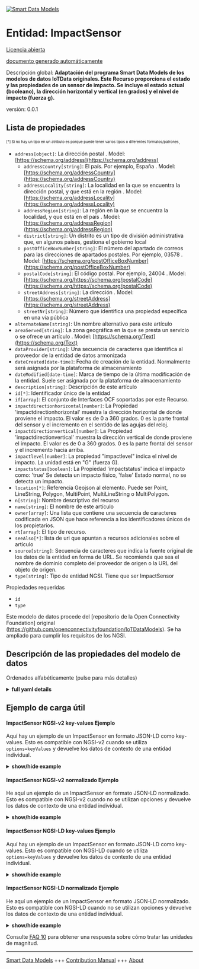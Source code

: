 <!-- 10-Header -->    
[![Smart Data Models](https://smartdatamodels.org/wp-content/uploads/2022/01/SmartDataModels_logo.png "Logo")](https://smartdatamodels.org)    
Entidad: ImpactSensor    
=====================<!-- /10-Header -->    
<!-- 15-License -->    
[Licencia abierta](https://github.com/smart-data-models//dataModel.OCF/blob/master/ImpactSensor/LICENSE.md)    
[documento generado automáticamente](https://docs.google.com/presentation/d/e/2PACX-1vTs-Ng5dIAwkg91oTTUdt8ua7woBXhPnwavZ0FxgR8BsAI_Ek3C5q97Nd94HS8KhP-r_quD4H0fgyt3/pub?start=false&loop=false&delayms=3000#slide=id.gb715ace035_0_60)    
<!-- /15-License -->    
<!-- 20-Description -->    
Descripción global: **Adaptación del programa Smart Data Models de los modelos de datos IoTData originales. Este Recurso proporciona el estado y las propiedades de un sensor de impacto. Se incluye el estado actual (booleano), la dirección horizontal y vertical (en grados) y el nivel de impacto (fuerza g).**    
versión: 0.0.1    
<!-- /20-Description -->    
<!-- 30-PropertiesList -->    
## Lista de propiedades    
<sup><sub>[*] Si no hay un tipo en un atributo es porque puede tener varios tipos o diferentes formatos/patrones</sub></sup>.    
- `address[object]`: La dirección postal  . Model: [https://schema.org/address](https://schema.org/address)	- `addressCountry[string]`: El país. Por ejemplo, España  . Model: [https://schema.org/addressCountry](https://schema.org/addressCountry)    
	- `addressLocality[string]`: La localidad en la que se encuentra la dirección postal, y que está en la región  . Model: [https://schema.org/addressLocality](https://schema.org/addressLocality)    
	- `addressRegion[string]`: La región en la que se encuentra la localidad, y que está en el país  . Model: [https://schema.org/addressRegion](https://schema.org/addressRegion)    
	- `district[string]`: Un distrito es un tipo de división administrativa que, en algunos países, gestiona el gobierno local      
	- `postOfficeBoxNumber[string]`: El número del apartado de correos para las direcciones de apartados postales. Por ejemplo, 03578  . Model: [https://schema.org/postOfficeBoxNumber](https://schema.org/postOfficeBoxNumber)    
	- `postalCode[string]`: El código postal. Por ejemplo, 24004  . Model: [https://schema.org/https://schema.org/postalCode](https://schema.org/https://schema.org/postalCode)    
	- `streetAddress[string]`: La dirección  . Model: [https://schema.org/streetAddress](https://schema.org/streetAddress)    
	- `streetNr[string]`: Número que identifica una propiedad específica en una vía pública      
- `alternateName[string]`: Un nombre alternativo para este artículo  - `areaServed[string]`: La zona geográfica en la que se presta un servicio o se ofrece un artículo  . Model: [https://schema.org/Text](https://schema.org/Text)- `dataProvider[string]`: Una secuencia de caracteres que identifica al proveedor de la entidad de datos armonizada  - `dateCreated[date-time]`: Fecha de creación de la entidad. Normalmente será asignada por la plataforma de almacenamiento  - `dateModified[date-time]`: Marca de tiempo de la última modificación de la entidad. Suele ser asignada por la plataforma de almacenamiento  - `description[string]`: Descripción de este artículo  - `id[*]`: Identificador único de la entidad  - `if[array]`: El conjunto de Interfaces OCF soportadas por este Recurso.  - `impactdirectionhorizontal[number]`: La Propiedad 'impactdirectionhorizontal' muestra la dirección horizontal de donde proviene el impacto. El valor es de 0 a 360 grados. 0 es la parte frontal del sensor y el incremento en el sentido de las agujas del reloj.  - `impactdirectionvertical[number]`: La Propiedad 'impactdirectionvertical' muestra la dirección vertical de donde proviene el impacto. El valor es de 0 a 360 grados. 0 es la parte frontal del sensor y el incremento hacia arriba.  - `impactlevel[number]`: La propiedad "impactlevel" indica el nivel de impacto. La unidad está en "G" (fuerza G).  - `impactstatus[boolean]`: La Propiedad 'impactstatus' indica el impacto como: 'true' Se detecta un impacto físico, 'false' Estado normal, no se detecta un impacto.  - `location[*]`: Referencia Geojson al elemento. Puede ser Point, LineString, Polygon, MultiPoint, MultiLineString o MultiPolygon.  - `n[string]`: Nombre descriptivo del recurso  - `name[string]`: El nombre de este artículo  - `owner[array]`: Una lista que contiene una secuencia de caracteres codificada en JSON que hace referencia a los identificadores únicos de los propietarios.  - `rt[array]`: El tipo de recurso.  - `seeAlso[*]`: lista de uri que apuntan a recursos adicionales sobre el artículo  - `source[string]`: Secuencia de caracteres que indica la fuente original de los datos de la entidad en forma de URL. Se recomienda que sea el nombre de dominio completo del proveedor de origen o la URL del objeto de origen.  - `type[string]`: Tipo de entidad NGSI. Tiene que ser ImpactSensor  <!-- /30-PropertiesList -->    
<!-- 35-RequiredProperties -->    
Propiedades requeridas    
- `id`  - `type`  <!-- /35-RequiredProperties -->    
<!-- 40-RequiredProperties -->    
Este modelo de datos procede del [repositorio de la Open Connectivity Foundation] original (https://github.com/openconnectivityfoundation/IoTDataModels). Se ha ampliado para cumplir los requisitos de los NGSI.    
<!-- /40-RequiredProperties -->    
<!-- 50-DataModelHeader -->    
## Descripción de las propiedades del modelo de datos    
Ordenados alfabéticamente (pulse para más detalles)    
<!-- /50-DataModelHeader -->    
<!-- 60-ModelYaml -->    
<details><summary><strong>full yaml details</strong></summary>      
```yaml    
ImpactSensor:      
  description: 'Smart Data Models Program adaptation of the original IoTData data Models. This Resource provides a status and properties of an impact sensor. Included is the current status (boolean), horizontal and vertical direction (in degrees) and impact level (g force).'      
  properties:      
    address:      
      description: The mailing address      
      properties:      
        addressCountry:      
          description: 'The country. For example, Spain'      
          type: string      
          x-ngsi:      
            model: https://schema.org/addressCountry      
            type: Property      
        addressLocality:      
          description: 'The locality in which the street address is, and which is in the region'      
          type: string      
          x-ngsi:      
            model: https://schema.org/addressLocality      
            type: Property      
        addressRegion:      
          description: 'The region in which the locality is, and which is in the country'      
          type: string      
          x-ngsi:      
            model: https://schema.org/addressRegion      
            type: Property      
        district:      
          description: 'A district is a type of administrative division that, in some countries, is managed by the local government'      
          type: string      
          x-ngsi:      
            type: Property      
        postOfficeBoxNumber:      
          description: 'The post office box number for PO box addresses. For example, 03578'      
          type: string      
          x-ngsi:      
            model: https://schema.org/postOfficeBoxNumber      
            type: Property      
        postalCode:      
          description: 'The postal code. For example, 24004'      
          type: string      
          x-ngsi:      
            model: https://schema.org/https://schema.org/postalCode      
            type: Property      
        streetAddress:      
          description: The street address      
          type: string      
          x-ngsi:      
            model: https://schema.org/streetAddress      
            type: Property      
        streetNr:      
          description: Number identifying a specific property on a public street      
          type: string      
          x-ngsi:      
            type: Property      
      type: object      
      x-ngsi:      
        model: https://schema.org/address      
        type: Property      
    alternateName:      
      description: An alternative name for this item      
      type: string      
      x-ngsi:      
        type: Property      
    areaServed:      
      description: The geographic area where a service or offered item is provided      
      type: string      
      x-ngsi:      
        model: https://schema.org/Text      
        type: Property      
    dataProvider:      
      description: A sequence of characters identifying the provider of the harmonised data entity      
      type: string      
      x-ngsi:      
        type: Property      
    dateCreated:      
      description: Entity creation timestamp. This will usually be allocated by the storage platform      
      format: date-time      
      type: string      
      x-ngsi:      
        type: Property      
    dateModified:      
      description: Timestamp of the last modification of the entity. This will usually be allocated by the storage platform      
      format: date-time      
      type: string      
      x-ngsi:      
        type: Property      
    description:      
      description: A description of this item      
      type: string      
      x-ngsi:      
        type: Property      
    id:      
      anyOf:      
        - description: Identifier format of any NGSI entity      
          maxLength: 256      
          minLength: 1      
          pattern: ^[\w\-\.\{\}\$\+\*\[\]`|~^@!,:\\]+$      
          type: string      
          x-ngsi:      
            type: Property      
        - description: Identifier format of any NGSI entity      
          format: uri      
          type: string      
          x-ngsi:      
            type: Property      
      description: Unique identifier of the entity      
      x-ngsi:      
        type: Property      
    if:      
      description: The OCF Interface set supported by this Resource.      
      items:      
        enum:      
          - oic.if.s      
          - oic.if.baseline      
        type: string      
      minItems: 2      
      readOnly: true      
      type: array      
      uniqueItems: true      
      x-ngsi:      
        type: Property      
    impactdirectionhorizontal:      
      description: The 'impactdirectionhorizontal' Property shows a horizontal direction where the impact comes from. The value is 0 to 360 degrees. 0 is the front of the sensor and clockwise increment.      
      maximum: 360      
      minimum: 0      
      readOnly: true      
      type: number      
      x-ngsi:      
        type: Property      
    impactdirectionvertical:      
      description: The 'impactdirectionvertical' Property shows a vertical direction where the impact comes from. The value is 0 to 360 degrees. 0 is the front of the sensor and upward increment.      
      maximum: 360      
      minimum: 0      
      readOnly: true      
      type: number      
      x-ngsi:      
        type: Property      
    impactlevel:      
      description: The 'impactlevel' Property provides the level of impact. The unit is in 'G' (G-force).      
      readOnly: true      
      type: number      
      x-ngsi:      
        type: Property      
    impactstatus:      
      description: 'The ''impactstatus'' Property indicates the impact as: ''true'' A physical impact is detected, ''false'' Normal status, an impact is not detected.'      
      readOnly: true      
      type: boolean      
      x-ngsi:      
        type: Property      
    location:      
      description: 'Geojson reference to the item. It can be Point, LineString, Polygon, MultiPoint, MultiLineString or MultiPolygon'      
      oneOf:      
        - description: Geojson reference to the item. Point      
          properties:      
            bbox:      
              items:      
                type: number      
              minItems: 4      
              type: array      
            coordinates:      
              items:      
                type: number      
              minItems: 2      
              type: array      
            type:      
              enum:      
                - Point      
              type: string      
          required:      
            - type      
            - coordinates      
          title: GeoJSON Point      
          type: object      
          x-ngsi:      
            type: GeoProperty      
        - description: Geojson reference to the item. LineString      
          properties:      
            bbox:      
              items:      
                type: number      
              minItems: 4      
              type: array      
            coordinates:      
              items:      
                items:      
                  type: number      
                minItems: 2      
                type: array      
              minItems: 2      
              type: array      
            type:      
              enum:      
                - LineString      
              type: string      
          required:      
            - type      
            - coordinates      
          title: GeoJSON LineString      
          type: object      
          x-ngsi:      
            type: GeoProperty      
        - description: Geojson reference to the item. Polygon      
          properties:      
            bbox:      
              items:      
                type: number      
              minItems: 4      
              type: array      
            coordinates:      
              items:      
                items:      
                  items:      
                    type: number      
                  minItems: 2      
                  type: array      
                minItems: 4      
                type: array      
              type: array      
            type:      
              enum:      
                - Polygon      
              type: string      
          required:      
            - type      
            - coordinates      
          title: GeoJSON Polygon      
          type: object      
          x-ngsi:      
            type: GeoProperty      
        - description: Geojson reference to the item. MultiPoint      
          properties:      
            bbox:      
              items:      
                type: number      
              minItems: 4      
              type: array      
            coordinates:      
              items:      
                items:      
                  type: number      
                minItems: 2      
                type: array      
              type: array      
            type:      
              enum:      
                - MultiPoint      
              type: string      
          required:      
            - type      
            - coordinates      
          title: GeoJSON MultiPoint      
          type: object      
          x-ngsi:      
            type: GeoProperty      
        - description: Geojson reference to the item. MultiLineString      
          properties:      
            bbox:      
              items:      
                type: number      
              minItems: 4      
              type: array      
            coordinates:      
              items:      
                items:      
                  items:      
                    type: number      
                  minItems: 2      
                  type: array      
                minItems: 2      
                type: array      
              type: array      
            type:      
              enum:      
                - MultiLineString      
              type: string      
          required:      
            - type      
            - coordinates      
          title: GeoJSON MultiLineString      
          type: object      
          x-ngsi:      
            type: GeoProperty      
        - description: Geojson reference to the item. MultiLineString      
          properties:      
            bbox:      
              items:      
                type: number      
              minItems: 4      
              type: array      
            coordinates:      
              items:      
                items:      
                  items:      
                    items:      
                      type: number      
                    minItems: 2      
                    type: array      
                  minItems: 4      
                  type: array      
                type: array      
              type: array      
            type:      
              enum:      
                - MultiPolygon      
              type: string      
          required:      
            - type      
            - coordinates      
          title: GeoJSON MultiPolygon      
          type: object      
          x-ngsi:      
            type: GeoProperty      
      x-ngsi:      
        type: GeoProperty      
    n:      
      description: Friendly name of the Resource      
      maxLength: 64      
      readOnly: true      
      type: string      
      x-ngsi:      
        type: Property      
    name:      
      description: The name of this item      
      type: string      
      x-ngsi:      
        type: Property      
    owner:      
      description: A List containing a JSON encoded sequence of characters referencing the unique Ids of the owner(s)      
      items:      
        anyOf:      
          - description: Identifier format of any NGSI entity      
            maxLength: 256      
            minLength: 1      
            pattern: ^[\w\-\.\{\}\$\+\*\[\]`|~^@!,:\\]+$      
            type: string      
            x-ngsi:      
              type: Property      
          - description: Identifier format of any NGSI entity      
            format: uri      
            type: string      
            x-ngsi:      
              type: Property      
        description: Unique identifier of the entity      
        x-ngsi:      
          type: Property      
      type: array      
      x-ngsi:      
        type: Property      
    rt:      
      description: The Resource Type.      
      items:      
        enum:      
          - oic.r.impactsensor      
        maxLength: 64      
        type: string      
      minItems: 1      
      readOnly: true      
      type: array      
      uniqueItems: true      
      x-ngsi:      
        type: Property      
    seeAlso:      
      description: list of uri pointing to additional resources about the item      
      oneOf:      
        - items:      
            format: uri      
            type: string      
          minItems: 1      
          type: array      
        - format: uri      
          type: string      
      x-ngsi:      
        type: Property      
    source:      
      description: 'A sequence of characters giving the original source of the entity data as a URL. Recommended to be the fully qualified domain name of the source provider, or the URL to the source object'      
      type: string      
      x-ngsi:      
        type: Property      
    type:      
      description: NGSI entity type. It has to be ImpactSensor      
      enum:      
        - ImpactSensor      
      type: string      
      x-ngsi:      
        type: Property      
  required:      
    - id      
    - type      
  type: object      
  x-derived-from: https://github.com/OpenInterConnect/IoTDataModels/blob/master/ImpactSensorResURI.swagger.json      
  x-disclaimer: 'Redistribution and use in source and binary forms, with or without modification, are permitted  provided that the license conditions are met. Copyleft (c) 2022 Contributors to Smart Data Models Program'      
  x-license-url: https://github.com/smart-data-models/dataModel.OCF/blob/master/ImpactSensor/LICENSE.md      
  x-model-schema: https://smart-data-models.github.io/dataModel.IoTDataModels/ImpactSensor/schema.json      
  x-model-tags: OCF      
  x-version: 0.0.1      
```    
</details>      
<!-- /60-ModelYaml -->    
<!-- 70-MiddleNotes -->    
<!-- /70-MiddleNotes -->    
<!-- 80-Examples -->    
## Ejemplo de carga útil    
#### ImpactSensor NGSI-v2 key-values Ejemplo    
Aquí hay un ejemplo de un ImpactSensor en formato JSON-LD como key-values. Esto es compatible con NGSI-v2 cuando se utiliza `options=keyValues` y devuelve los datos de contexto de una entidad individual.    
<details><summary><strong>show/hide example</strong></summary>      
```json  
{  
  "id": "urn:ngsi-ld:ImpactSensor:id:RPOQ:78156593",  
  "dateCreated": "1987-09-23T13:42:57Z",  
  "dateModified": "1974-03-28T23:13:05Z",  
  "source": "Be",  
  "name": "Board necessary religious natural sport music white. Natural explain before someth",  
  "alternateName": "Theory type suc",  
  "description": "Every manage political record word group food break. Picture suddenly drug rule bring determine",  
  "dataProvider": "Own available buy country store build before. Already against which continue. Look ",  
  "owner": [  
    "urn:ngsi-ld:ImpactSensor:items:UJLN:86914131",  
    "urn:ngsi-ld:ImpactSensor:items:GILX:20870916"  
  ],  
  "seeAlso": [  
    "urn:ngsi-ld:ImpactSensor:items:QIDT:79230225"  
  ],  
  "location": {  
    "type": "Point",  
    "coordinates": [  
      28.732768,  
      177.344405  
    ]  
  },  
  "address": {  
    "streetAddress": "Likely improve notice. True power home price check real leader.",  
    "addressLocality": "School name care several loss particular. Opportunity throughout take car financial security.",  
    "addressRegion": "Organization recognize civil. Pm her then nothing increase.",  
    "addressCountry": "Industry product another knowledge else citizen month. Traditional page a ",  
    "postalCode": "First degree response able state more. Couple part cup few. Beyond take however ball.",  
    "postOfficeBoxNumber": "Son break either president stage population boy. Everything affect American race.",  
    "streetNr": "Water voice tra",  
    "district": "Full per among clearly. Face house nature fall long dream answer conference. Rock few structure federal board night"  
  },  
  "areaServed": "Buy break marri",  
  "rt": [  
    "oic.r.impactsensor"  
  ],  
  "impactstatus": true,  
  "impactlevel": 274.2,  
  "impactdirectionhorizontal": 86.8,  
  "impactdirectionvertical": 217.8,  
  "n": "Single Congress age bill find. Everybody others tend",  
  "if": [  
    "oic.if.s",  
    "oic.if.baseline"  
  ],  
  "type": "ImpactSensor"  
}  
```  
</details>    
#### ImpactSensor NGSI-v2 normalizado Ejemplo    
He aquí un ejemplo de un ImpactSensor en formato JSON-LD normalizado. Esto es compatible con NGSI-v2 cuando no se utilizan opciones y devuelve los datos de contexto de una entidad individual.    
<details><summary><strong>show/hide example</strong></summary>      
```json  
{  
  "id": "urn:ngsi-ld:ImpactSensor:id:RPOQ:78156593",  
  "dateCreated": {  
    "type": "DateTime",  
    "value": "1987-09-23T13:42:57Z"  
  },  
  "dateModified": {  
    "type": "DateTime",  
    "value": "1974-03-28T23:13:05Z"  
  },  
  "source": {  
    "type": "Text",  
    "value": "Be"  
  },  
  "name": {  
    "type": "Text",  
    "value": "Board necessary religious natural sport music white. Natural explain before someth"  
  },  
  "alternateName": {  
    "type": "Text",  
    "value": "Theory type suc"  
  },  
  "description": {  
    "type": "Text",  
    "value": "Every manage political record word group food break. Picture suddenly drug rule bring determine"  
  },  
  "dataProvider": {  
    "type": "Text",  
    "value": "Own available buy country store build before. Already against which continue. Look "  
  },  
  "owner": {  
    "type": "StructuredValue",  
    "value": [  
      "urn:ngsi-ld:ImpactSensor:items:UJLN:86914131",  
      "urn:ngsi-ld:ImpactSensor:items:GILX:20870916"  
    ]  
  },  
  "seeAlso": {  
    "type": "StructuredValue",  
    "value": [  
      "urn:ngsi-ld:ImpactSensor:items:QIDT:79230225"  
    ]  
  },  
  "location": {  
    "type": "geo:json",  
    "value": {  
      "type": "Point",  
      "coordinates": [  
        28.732768,  
        177.344405  
      ]  
    }  
  },  
  "address": {  
    "type": "StructuredValue",  
    "value": {  
      "streetAddress": "Likely improve notice. True power home price check real leader.",  
      "addressLocality": "School name care several loss particular. Opportunity throughout take car financial security.",  
      "addressRegion": "Organization recognize civil. Pm her then nothing increase.",  
      "addressCountry": "Industry product another knowledge else citizen month. Traditional page a ",  
      "postalCode": "First degree response able state more. Couple part cup few. Beyond take however ball.",  
      "postOfficeBoxNumber": "Son break either president stage population boy. Everything affect American race.",  
      "streetNr": "Water voice tra",  
      "district": "Full per among clearly. Face house nature fall long dream answer conference. Rock few structure federal board night"  
    }  
  },  
  "areaServed": {  
    "type": "Text",  
    "value": "Buy break marri"  
  },  
  "rt": {  
    "type": "StructuredValue",  
    "value": [  
      "oic.r.impactsensor"  
    ]  
  },  
  "impactstatus": {  
    "type": "Boolean",  
    "value": true  
  },  
  "impactlevel": {  
    "type": "Number",  
    "value": 274.2  
  },  
  "impactdirectionhorizontal": {  
    "type": "Number",  
    "value": 86.8  
  },  
  "impactdirectionvertical": {  
    "type": "Number",  
    "value": 217.8  
  },  
  "n": {  
    "type": "Text",  
    "value": "Single Congress age bill find. Everybody others tend"  
  },  
  "if": {  
    "type": "StructuredValue",  
    "value": [  
      "oic.if.s",  
      "oic.if.baseline"  
    ]  
  },  
  "type": "ImpactSensor"  
}  
```  
</details>    
#### ImpactSensor NGSI-LD key-values Ejemplo    
Aquí hay un ejemplo de un ImpactSensor en formato JSON-LD como key-values. Esto es compatible con NGSI-LD cuando se utiliza `options=keyValues` y devuelve los datos de contexto de una entidad individual.    
<details><summary><strong>show/hide example</strong></summary>      
```json  
{  
  "id": "urn:ngsi-ld:ImpactSensor:id:RPOQ:78156593",  
  "dateCreated": "1987-09-23T13:42:57Z",  
  "dateModified": "1974-03-28T23:13:05Z",  
  "source": "Be",  
  "name": "Board necessary religious natural sport music white. Natural explain before someth",  
  "alternateName": "Theory type suc",  
  "description": "Every manage political record word group food break. Picture suddenly drug rule bring determine",  
  "dataProvider": "Own available buy country store build before. Already against which continue. Look ",  
  "owner": [  
    "urn:ngsi-ld:ImpactSensor:items:UJLN:86914131",  
    "urn:ngsi-ld:ImpactSensor:items:GILX:20870916"  
  ],  
  "seeAlso": [  
    "urn:ngsi-ld:ImpactSensor:items:QIDT:79230225"  
  ],  
  "location": {  
    "type": "Point",  
    "coordinates": [  
      28.732768,  
      177.344405  
    ]  
  },  
  "address": {  
    "streetAddress": "Likely improve notice. True power home price check real leader.",  
    "addressLocality": "School name care several loss particular. Opportunity throughout take car financial security.",  
    "addressRegion": "Organization recognize civil. Pm her then nothing increase.",  
    "addressCountry": "Industry product another knowledge else citizen month. Traditional page a ",  
    "postalCode": "First degree response able state more. Couple part cup few. Beyond take however ball.",  
    "postOfficeBoxNumber": "Son break either president stage population boy. Everything affect American race.",  
    "streetNr": "Water voice tra",  
    "district": "Full per among clearly. Face house nature fall long dream answer conference. Rock few structure federal board night"  
  },  
  "areaServed": "Buy break marri",  
  "rt": [  
    "oic.r.impactsensor"  
  ],  
  "impactstatus": true,  
  "impactlevel": 274.2,  
  "impactdirectionhorizontal": 86.8,  
  "impactdirectionvertical": 217.8,  
  "n": "Single Congress age bill find. Everybody others tend",  
  "if": [  
    "oic.if.s",  
    "oic.if.baseline"  
  ],  
  "type": "ImpactSensor",  
  "@context": [  
    "https://smartdatamodels.org/context.jsonld"  
  ]  
}  
```  
</details>    
#### ImpactSensor NGSI-LD normalizado Ejemplo    
He aquí un ejemplo de un ImpactSensor en formato JSON-LD normalizado. Esto es compatible con NGSI-LD cuando no se utilizan opciones y devuelve los datos de contexto de una entidad individual.    
<details><summary><strong>show/hide example</strong></summary>      
```json  
{  
    "id": "urn:ngsi-ld:ImpactSensor:id:RPOQ:78156593",  
    "dateCreated": {  
        "type": "Property",  
        "value": {  
            "@type": "DateTime",  
            "@value": "1987-09-23T13:42:57Z"  
        }  
    },  
    "dateModified": {  
        "type": "Property",  
        "value": {  
            "@type": "DateTime",  
            "@value": "1974-03-28T23:13:05Z"  
        }  
    },  
    "source": {  
        "type": "Property",  
        "value": "Be"  
    },  
    "name": {  
        "type": "Property",  
        "value": "Board necessary religious natural sport music white. Natural explain before someth"  
    },  
    "alternateName": {  
        "type": "Property",  
        "value": "Theory type suc"  
    },  
    "description": {  
        "type": "Property",  
        "value": "Every manage political record word group food break. Picture suddenly drug rule bring determine"  
    },  
    "dataProvider": {  
        "type": "Property",  
        "value": "Own available buy country store build before. Already against which continue. Look "  
    },  
    "owner": {  
        "type": "Property",  
        "value": [  
            "urn:ngsi-ld:ImpactSensor:items:UJLN:86914131",  
            "urn:ngsi-ld:ImpactSensor:items:GILX:20870916"  
        ]  
    },  
    "seeAlso": {  
        "type": "Property",  
        "value": [  
            "urn:ngsi-ld:ImpactSensor:items:QIDT:79230225"  
        ]  
    },  
    "location": {  
        "type": "GeoProperty",  
        "value": {  
            "type": "Point",  
            "coordinates": [  
                28.732768,  
                177.344405  
            ]  
        }  
    },  
    "address": {  
        "type": "Property",  
        "value": {  
            "streetAddress": "Likely improve notice. True power home price check real leader.",  
            "addressLocality": "School name care several loss particular. Opportunity throughout take car financial security.",  
            "addressRegion": "Organization recognize civil. Pm her then nothing increase.",  
            "addressCountry": "Industry product another knowledge else citizen month. Traditional page a ",  
            "postalCode": "First degree response able state more. Couple part cup few. Beyond take however ball.",  
            "postOfficeBoxNumber": "Son break either president stage population boy. Everything affect American race.",  
            "streetNr": "Water voice tra",  
            "district": "Full per among clearly. Face house nature fall long dream answer conference. Rock few structure federal board night"  
        }  
    },  
    "areaServed": {  
        "type": "Property",  
        "value": "Buy break marri"  
    },  
    "rt": {  
        "type": "Property",  
        "value": [  
            "oic.r.impactsensor"  
        ]  
    },  
    "impactstatus": {  
        "type": "Property",  
        "value": true  
    },  
    "impactlevel": {  
        "type": "Property",  
        "value": 274.2  
    },  
    "impactdirectionhorizontal": {  
        "type": "Property",  
        "value": 86.8  
    },  
    "impactdirectionvertical": {  
        "type": "Property",  
        "value": 217.8  
    },  
    "n": {  
        "type": "Property",  
        "value": "Single Congress age bill find. Everybody others tend"  
    },  
    "if": {  
        "type": "Property",  
        "value": [  
            "oic.if.s",  
            "oic.if.baseline"  
        ]  
    },  
    "type": "ImpactSensor",  
    "@context": [  
        "https://smartdatamodels.org/context.jsonld"  
    ]  
}  
```  
</details><!-- /80-Examples -->    
<!-- 90-FooterNotes -->    
<!-- /90-FooterNotes -->    
<!-- 95-Units -->    
Consulte [FAQ 10](https://smartdatamodels.org/index.php/faqs/) para obtener una respuesta sobre cómo tratar las unidades de magnitud.    
<!-- /95-Units -->    
<!-- 97-LastFooter -->    
---    
[Smart Data Models](https://smartdatamodels.org) +++ [Contribution Manual](https://bit.ly/contribution_manual) +++ [About](https://bit.ly/Introduction_SDM)<!-- /97-LastFooter -->    
